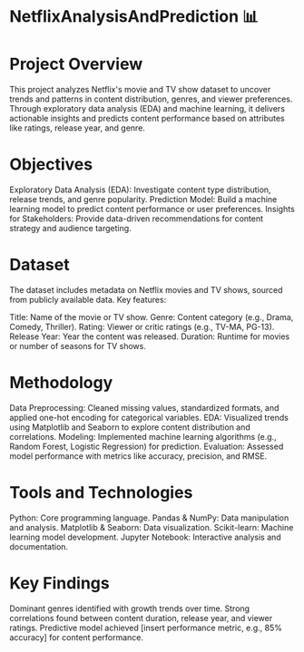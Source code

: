 # NetflixAnalysisAndPrediction 📊

# Project Overview
This project analyzes Netflix's movie and TV show dataset to uncover trends and patterns in content distribution, genres, and viewer preferences. Through exploratory data analysis (EDA) and machine learning, it delivers actionable insights and predicts content performance based on attributes like ratings, release year, and genre.

# Objectives

Exploratory Data Analysis (EDA): Investigate content type distribution, release trends, and genre popularity.
Prediction Model: Build a machine learning model to predict content performance or user preferences.
Insights for Stakeholders: Provide data-driven recommendations for content strategy and audience targeting.

# Dataset
The dataset includes metadata on Netflix movies and TV shows, sourced from publicly available data. 
Key features:

Title: Name of the movie or TV show.
Genre: Content category (e.g., Drama, Comedy, Thriller).
Rating: Viewer or critic ratings (e.g., TV-MA, PG-13).
Release Year: Year the content was released.
Duration: Runtime for movies or number of seasons for TV shows.

# Methodology

Data Preprocessing: Cleaned missing values, standardized formats, and applied one-hot encoding for categorical variables.
EDA: Visualized trends using Matplotlib and Seaborn to explore content distribution and correlations.
Modeling: Implemented machine learning algorithms (e.g., Random Forest, Logistic Regression) for prediction.
Evaluation: Assessed model performance with metrics like accuracy, precision, and RMSE.

# Tools and Technologies

Python: Core programming language.
Pandas & NumPy: Data manipulation and analysis.
Matplotlib & Seaborn: Data visualization.
Scikit-learn: Machine learning model development.
Jupyter Notebook: Interactive analysis and documentation.

# Key Findings

Dominant genres identified with growth trends over time.
Strong correlations found between content duration, release year, and viewer ratings.
Predictive model achieved [insert performance metric, e.g., 85% accuracy] for content performance.

